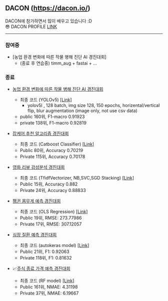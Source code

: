 ## DACON (https://dacon.io/) 
DACON에 참가하면서 많이 배우고 있습니다 :D <br>
😎 DACON PROFILE [LINK](https://dacon.io/myprofile/438333/competition)
***
### 참여중
* [농업 환경 변화에 따른 작물 병해 진단 AI 경진대회] 
  * (종료 후 연습중) timm_aug + fastai + ...

### 종료
* [농업 환경 변화에 따른 작물 병해 진단 AI 경진대회](https://dacon.io/competitions/official/235870/overview/description)
  *  최종 코드 (YOLOv5) [[Link]]()
     * yolov5l , 128 batch, img size 128, 150 epochs, horizental/vertical flip, blur augmentation (image only, not use csv data)
  *  public 160위, F1-macro 0.91923
  *  private 138위, F1-macro 0.92819


* [잡케어 추천 알고리즘 경진대회](https://dacon.io/competitions/official/235863/data)
  * 최종 코드 (Catboost Classifier) [[Link]](https://github.com/joniekwon/dacon/blob/main/jobcare/%EC%9E%A1%EC%BC%80%EC%96%B4%20%EC%B6%94%EC%B2%9C%20%EC%95%8C%EA%B3%A0%EB%A6%AC%EC%A6%98%20%EA%B2%BD%EC%A7%84%EB%8C%80%ED%9A%8C%20private%20115.ipynb)
  * Public 80위, Accuracy 0.70219
  * Private 115위, Accuracy 0.70178

* [영화 리뷰 감성분석 경진대회](https://dacon.io/competitions/official/235864/overview/description)
  * 최종 코드 (TfidfVectorizer, NB,SVC,SGD Stacking) [[Link]](https://github.com/joniekwon/dacon/blob/main/movie_review/DAY4.ipynb)
  * Public 15위, Accuracy 0.882
  * Private 24위, Accuracy 0.88833

* [펭귄 몸무게 예측 경진대회](https://dacon.io/competitions/official/235862/overview/description)
  * 최종 코드 (OLS Regression) [[Link]](https://github.com/joniekwon/dacon/blob/main/penguin/DACON%20%ED%8E%AD%EA%B7%84%20%EB%AA%B8%EB%AC%B4%EA%B2%8C%20%EC%98%88%EC%B8%A1%20%EA%B2%BD%EC%A7%84%EB%8C%80%ED%9A%8C%20(private%2017).ipynb)
  * Public 19위, RMSE: 273.77986
  * Private 17위, RMSE: 307.12057

* [심장 질환 예측 경진대회](https://dacon.io/competitions/official/235848/overview/description)
  * 최종 코드 (autokeras model) [[Link]](https://github.com/joniekwon/dacon/blob/main/cardiovascular/DAY4-autokeras.ipynb)
  * Public 21위, F1: 0.92063
  * Private 118위, F1: 0.81632

* 📈[주식 종료 가격 예측 경진대회](https://dacon.io/competitions/official/235857/overview/description) 
  * 최종 코드 (RF model) [[Link]](https://github.com/joniekwon/dacon/blob/main/stockPredict/predict_close%2Bkospi.ipynb)
  * Public 161위, NMAE: 4.31198
  * Private 37위, NMAE: 6.19667

